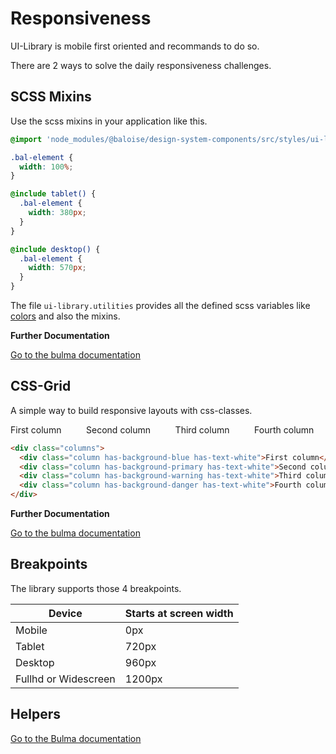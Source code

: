 # Responsiveness

UI-Library is mobile first oriented and recommands to do so.

There are 2 ways to solve the daily responsiveness challenges.

## SCSS Mixins

Use the scss mixins in your application like this.

```scss
@import 'node_modules/@baloise/design-system-components/src/styles/ui-library.utilities';

.bal-element {
  width: 100%;
}

@include tablet() {
  .bal-element {
    width: 380px;
  }
}

@include desktop() {
  .bal-element {
    width: 570px;
  }
}
```

The file `ui-library.utilities` provides all the defined scss variables like [colors](/guide/styles/colors.html) and also the mixins.

**Further Documentation**

[Go to the bulma documentation](http://bulma.io/documentation/overview/responsiveness/)

## CSS-Grid

A simple way to build responsive layouts with css-classes.

<docs-demo>
  <div class="columns">
    <div class="column has-background-blue has-text-white">First column</div>
    <div class="column has-background-primary has-text-white">Second column</div>
    <div class="column has-background-warning has-text-white">Third column</div>
    <div class="column has-background-danger has-text-white">Fourth column</div>
  </div>
</docs-demo>

```html
<div class="columns">
  <div class="column has-background-blue has-text-white">First column</div>
  <div class="column has-background-primary has-text-white">Second column</div>
  <div class="column has-background-warning has-text-white">Third column</div>
  <div class="column has-background-danger has-text-white">Fourth column</div>
</div>
```

**Further Documentation**

[Go to the bulma documentation](http://bulma.io/documentation/columns/basics/)

## Breakpoints

The library supports those 4 breakpoints.

| Device               | Starts at screen width |
| -------------------- | ---------------------- |
| Mobile               | 0px                    |
| Tablet               | 720px                  |
| Desktop              | 960px                  |
| Fullhd or Widescreen | 1200px                 |

## Helpers

[Go to the Bulma documentation](https://bulma.io/documentation/modifiers/responsive-helpers/)
